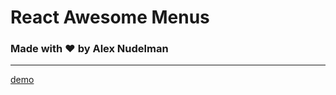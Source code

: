 # React Awesome Menus
### Made with ❤️ by Alex Nudelman

---

[demo](https://github.com/nudelx/ReactAwesomeMenus/raw/master/img/demo.gif)